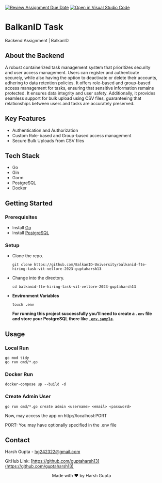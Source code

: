 [![Review Assignment Due Date](https://classroom.github.com/assets/deadline-readme-button-24ddc0f5d75046c5622901739e7c5dd533143b0c8e959d652212380cedb1ea36.svg)](https://classroom.github.com/a/YCCXVJKc)
[![Open in Visual Studio Code](https://classroom.github.com/assets/open-in-vscode-718a45dd9cf7e7f842a935f5ebbe5719a5e09af4491e668f4dbf3b35d5cca122.svg)](https://classroom.github.com/online_ide?assignment_repo_id=11471296&assignment_repo_type=AssignmentRepo)

# BalkanID Task

Backend Assignment | BalkanID

## About the Backend

A robust containerized task management system that prioritizes security and user access management. Users can register and authenticate securely, while also having the option to deactivate or delete their accounts, adhering to data retention policies. It offers role-based and group-based access management for tasks, ensuring that sensitive information remains protected. It ensures data integrity and user safety. Additionally, it provides seamless support for bulk upload using CSV files, guaranteeing that relationships between users and tasks are accurately preserved.

## Key Features
- Authentication and Authorization
- Custom Role-based and Group-based access management
- Secure Bulk Uploads from CSV files

## Tech Stack
- Go
- Gin
- Gorm
- PostgreSQL
- Docker

## Getting Started

### Prerequisites

- Install [Go](https://go.dev/doc/install)
- Install [PostgreSQL](https://www.postgresql.org/download/)

### Setup

- Clone the repo.

    ```shell
    git clone https://github.com/BalkanID-University/balkanid-fte-hiring-task-vit-vellore-2023-guptaharsh13
    ```

- Change into the directory.

    ```shell
    cd balkanid-fte-hiring-task-vit-vellore-2023-guptaharsh13
    ```

- **Environment Variables**

  ```shell
  touch .env
  ```

  **For running this project successfully you'll need to create a `.env` file and store your PostgreSQL there like [`.env.sample`](https://github.com/BalkanID-University/balkanid-fte-hiring-task-vit-vellore-2023-guptaharsh13/blob/master/.env.sample).**

## Usage

### Local Run

```shell
go mod tidy
go run cmd/*.go 
```

### Docker Run

```shell
docker-compose up --build -d
```

### Create Admin User
```shell
go run cmd/*.go create admin <username> <email> <password>
```


Now, may access the app on http://localhost:PORT

PORT: You may have optionally specified in the .env file

## Contact

Harsh Gupta - hg242322@gmail.com

GitHub Link: [https://github.com/guptaharsh13](https://github.com/guptaharsh13)

<p align="center">Made with ❤ by Harsh Gupta</p>
